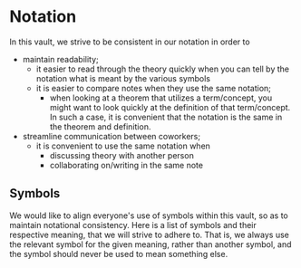 # Notation
In this vault, we strive to be consistent in our notation in order to
- maintain readability;
	- it easier to read through the theory quickly when you can tell by the notation what is meant by the various symbols
	- it is easier to compare notes when they use the same notation;
		- when looking at a theorem that utilizes a term/concept, you might want to look quickly at the definition of that term/concept. In such a case, it is convenient that the notation is the same in the theorem and definition.
- streamline communication between coworkers;
	- it is convenient to use the same notation when
		- discussing theory with another person
		- collaborating on/writing in the same note


## Symbols
We would like to align everyone's use of symbols within this vault, so as to maintain notational consistency. Here is a list of symbols and their respective meaning, that we will strive to adhere to. That is, we always use the relevant symbol for the given meaning, rather than another symbol, and the symbol should never be used to mean something else.